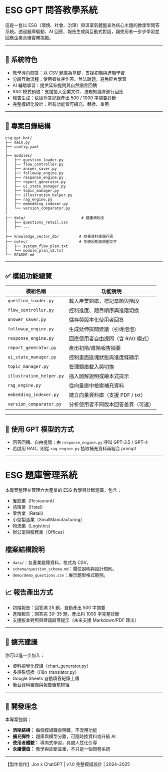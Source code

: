 
# ESG GPT 問答教學系統

這是一套以 ESG（環境、社會、治理）與溫室氣體盤查為核心主題的教學型問答系統。透過題庫驅動、AI 回應、報告生成與互動式對話，讓使用者一步步學習並回應企業永續實務挑戰。

---

## 🔧 系統特色

- 教學導向問答：以 CSV 題庫為基礎，支援初階與進階學習
- 分段互動流程：使用者依序作答、無法跳題，避免碎片學習
- AI 輔助學習：提供延伸提問與自然語言回饋
- RAG 模式預備：支援接入企業文件、法規知識庫進行回應
- 報告生成：依據作答紀錄產出 500 / 1000 字摘要診斷
- 完整模組化設計：所有功能皆可擴充、替換、重用

---

## 📁 專案目錄結構

```
esg-gpt-bot/
├── main.py
├── config.yaml
│
├── modules/
│   ├── question_loader.py
│   ├── flow_controller.py
│   ├── answer_saver.py
│   ├── followup_engine.py
│   ├── response_engine.py
│   ├── report_generator.py
│   ├── ui_state_manager.py
│   ├── topic_manager.py
│   ├── illustration_helper.py
│   ├── rag_engine.py
│   ├── embedding_indexer.py
│   └── version_comparator.py
│
├── data/                         # 題庫資料夾
│   ├── questions_retail.csv
│   ├── ...
│
├── knowledge_vector_db/         # 向量資料庫儲存區
├── notes/                       # 系統說明與規劃文件
│   ├── system_flow_plan.txt
│   └── module_plan_v2.txt
└── README.md
```

---

## ✅ 模組功能總覽

| 模組名稱 | 功能說明 |
|----------|----------|
| `question_loader.py` | 載入產業題庫，標記章節與階段 |
| `flow_controller.py` | 控制進度、題目順序與進階切換 |
| `answer_saver.py` | 儲存與版本化使用者回答 |
| `followup_engine.py` | 生成延伸提問建議（引導泡泡） |
| `response_engine.py` | 回應使用者自由提問（含 RAG 模式） |
| `report_generator.py` | 產出初階/進階報告摘要 |
| `ui_state_manager.py` | 控制畫面區塊狀態與進度條顯示 |
| `topic_manager.py` | 管理題庫載入與切換 |
| `illustration_helper.py` | 插入圖解說明或繪本式提示 |
| `rag_engine.py` | 從向量庫中檢索補充資料 |
| `embedding_indexer.py` | 建立向量資料庫（支援 PDF / txt） |
| `version_comparator.py` | 分析使用者不同版本回答差異（可選） |

---

## 🧠 使用 GPT 模型的方式

- 回答回饋、自由提問：由 `response_engine.py` 呼叫 GPT-3.5 / GPT-4
- 若啟用 RAG，則從 `rag_engine.py` 抽取補充資料再組合 prompt

---

# ESG 題庫管理系統

本專案整理並管理六大產業的 ESG 教學與診斷題庫，包含：

- 餐飲業（Restaurant）
- 旅宿業（Hotel）
- 零售業（Retail）
- 小型製造業（SmallManufacturing）
- 物流業（Logistics）
- 辦公室與服務業（Offices）

## 檔案結構說明

- `data/`：各產業題庫資料，格式為 CSV。
- `schema/question_schema.md`：欄位說明與設計規則。
- `demo/demo_questions.csv`：展示題型格式範例。


## 📈 報告產出方式

- 初階報告：回答滿 25 題，自動產出 500 字摘要
- 進階報告：回答完 30–35 題，產出約 1000 字完整診斷
- 支援版本對照與建議段落提示（未來支援 Markdown/PDF 匯出）

---

## 🌱 擴充建議

你可以進一步加入：

- 資料視覺化模組（chart_generator.py）
- 多語系切換（i18n_translator.py）
- Google Sheets 自動填答紀錄上傳
- 後台資料審閱與報告審核模組

---

## 🧭 開發理念

本專案強調：
- **清晰結構：** 每個模組職責明確，不混用功能
- **擴充彈性：** 題庫與模型分離，可隨時換資料或升級 AI
- **使用者體驗：** 導向式學習，具備人性化引導
- **永續價值：** 教學與診斷並重，不只是一個問卷系統

---

【製作協作】Jon x ChatGPT | v1.0 完整模組設計 | 2024–2025
